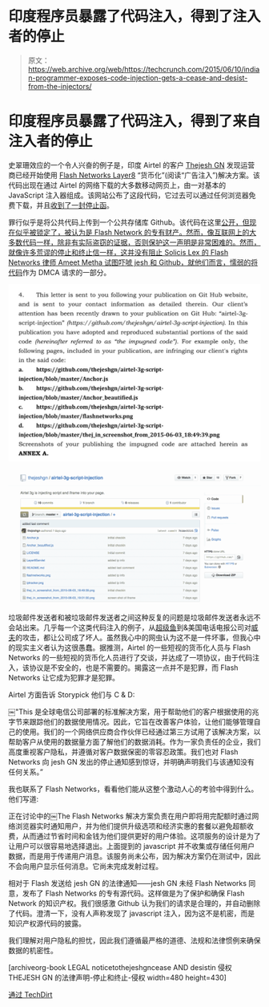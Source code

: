 # 印度程序员暴露了代码注入，得到了注入者的停止

> 原文：<https://web.archive.org/web/https://techcrunch.com/2015/06/10/indian-programmer-exposes-code-injection-gets-a-cease-and-desist-from-the-injectors/>

# 印度程序员暴露了代码注入，得到了来自注入者的停止

史翠珊效应的一个令人兴奋的例子是，印度 Airtel 的客户 [Thejesh GN](https://web.archive.org/web/20221209040535/https://twitter.com/thej/status/606126370364649472) 发现运营商已经开始使用 [Flash Networks Layer8](https://web.archive.org/web/20221209040535/http://www.prnewswire.com/news-releases/flash-networks-innovative-layer8-monetization-solution-selected-by-seven-operators-in-the-last-six-months-300037634.html) “货币化”(阅读“广告注入”)解决方案。该代码出现在通过 Airtel 的网络下载的大多数移动网页上，由一对基本的 JavaScript 注入器组成。该网站公布了这段代码，它过去可以通过任何浏览器免费下载，并且[收到了一封停止函](https://web.archive.org/web/20221209040535/https://archive.org/stream/LEGALNOTICETOTHEJESHGNCEASEANDDESISTINFRINGEMENT/LEGAL%20NOTICE%20TO%20THEJESH%20GN-%20CEASE%20AND%20DESIST%20-%20INFRINGEMENT#page/n1/mode/2up)。

罪行似乎是将公共代码上传到一个公共存储库 Github。该代码在这里[公开，但现在似乎被锁定了，被认为是 Flash Network 的专有财产。然而，像互联网上的大多数代码一样，除非有实际盗窃的证据，否则保护这一声明是非常困难的。然而，就像许多荒谬的停止和终止信一样，这并没有阻止 Solicis Lex 的 Flash Networks 律师 Ameet Metha 试图吓唬 jesh 和 Github，就他们而言，懦弱的](https://web.archive.org/web/20221209040535/http://223.224.131.144/l8/Layer8Servlet)[将代码](https://web.archive.org/web/20221209040535/https://github.com/thejeshgn/airtel-3g-script-injection/blob/master/README.md)作为 DMCA 请求的一部分。

![Screen Shot 2015-06-10 at 10.07.26 AM](img/835050082a1c79ea6e98d40d212f083a.png)

![Screen Shot 2015-06-10 at 9.50.24 AM](img/2a12b6e34c18a36d8f86f0866953166b.png)

垃圾邮件发送者和被垃圾邮件发送者之间这种反复的问题是垃圾邮件发送者永远不会站出来。几乎每一个这类代码注入的例子，从[超级鱼](https://web.archive.org/web/20221209040535/https://beta.techcrunch.com/tag/Superfish)到&美国电话电报公司对[威夫](https://web.archive.org/web/20221209040535/https://beta.techcrunch.com/tag/Weev)的攻击，都让公司成了坏人。虽然我心中的网虫认为这不是一件坏事，但我心中的现实主义者认为这很愚蠢。据推测，Airtel 的一些短视的货币化人员与 Flash Networks 的一些短视的货币化人员进行了交谈，并达成了一项协议，由于代码注入，该协议是不安全的，也是不需要的。揭露这一点并不是犯罪，而 Flash Networks 让它成为犯罪才是犯罪。

Airtel 方面告诉 Storypick 他们与 C & D:

￼"This 是全球电信公司部署的标准解决方案，用于帮助他们的客户根据使用的兆字节来跟踪他们的数据使用情况。因此，它旨在改善客户体验，让他们能够管理自己的使用。我们的一个网络供应商合作伙伴已经通过第三方试用了该解决方案，以帮助客户从使用的数据量方面了解他们的数据消耗。作为一家负责任的企业，我们高度重视客户隐私，并遵循对客户数据保密的零容忍政策。我们也对 Flash Networks 向 jesh GN 发出的停止通知感到惊讶，并明确声明我们与该通知没有任何关系。”

我也联系了 Flash Networks，看看他们能从这整个激动人心的考验中得到什么。他们写道:

正在讨论中的￼The Flash Networks 解决方案负责在用户即将用完配额时通过网络浏览器实时通知用户，并为他们提供升级选项和经济实惠的套餐以避免超额收费，从而通过节省时间和金钱为他们提供更好的用户体验。这项服务的设计是为了让用户可以很容易地选择退出。上面提到的 javascript 并不收集或存储任何用户数据，而是用于传递用户消息。该服务尚未公布，因为解决方案仍在测试中，因此不会向用户显示任何消息。它尚未完成发射过程。

相对于 Flash 发送给 jesh GN 的法律通知——jesh GN 未经 Flash Networks 同意，发布了 Flash Networks 的专有源代码。这样做是为了保护和确保 Flash Network 的知识产权。我们很感激 Github 认为我们的请求是合理的，并自动删除了代码。澄清一下，没有人声称发现了 javascript 注入，因为这不是机密，而是知识产权源代码的披露。

我们理解对用户隐私的担忧，因此我们遵循最严格的道德、法规和法律惯例来确保数据的机密性。

[archiveorg-book LEGAL noticetothejeshgncease AND desistin 侵权 THEJESH GN 的法律声明-停止和终止-侵权 width=480 height=430]

[通过 TechDirt](https://web.archive.org/web/20221209040535/https://www.techdirt.com/articles/20150609/06505631281/guy-reveals-airtel-secretly-inserting-javascript-gets-threatened-with-jail-criminal-copyright-infringement.shtml)